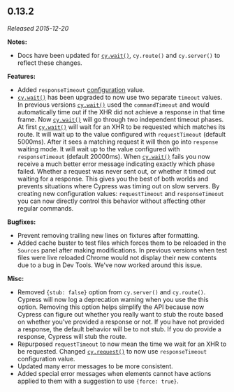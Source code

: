## 0.13.2

_Released 2015-12-20_

**Notes:**

- Docs have been updated for [`cy.wait()`](/api/commands/wait), `cy.route()` and
  `cy.server()` to reflect these changes.

**Features:**

- Added `responseTimeout` [configuration](/guides/references/configuration)
  value.
- [`cy.wait()`](/api/commands/wait) has been upgraded to now use two separate
  `timeout` values. In previous versions [`cy.wait()`](/api/commands/wait) used
  the `commandTimeout` and would automatically time out if the XHR did not
  achieve a response in that time frame. Now [`cy.wait()`](/api/commands/wait)
  will go through two independent timeout phases. At first
  [`cy.wait()`](/api/commands/wait) will wait for an XHR to be requested which
  matches its route. It will wait up to the value configured with
  `requestTimeout` (default 5000ms). After it sees a matching request it will
  then go into `response` waiting mode. It will wait up to the value configured
  with `responseTimeout` (default 20000ms). When
  [`cy.wait()`](/api/commands/wait) fails you now receive a much better error
  message indicating exactly which phase failed. Whether a request was never
  sent out, or whether it timed out waiting for a response. This gives you the
  best of both worlds and prevents situations where Cypress was timing out on
  slow servers. By creating new configuration values: `requestTimeout` and
  `responseTimeout` you can now directly control this behavior without affecting
  other regular commands.

**Bugfixes:**

- Prevent removing trailing new lines on fixtures after formatting.
- Added cache buster to test files which forces them to be reloaded in the
  `Sources` panel after making modifications. In previous versions when test
  files were live reloaded Chrome would not display their new contents due to a
  bug in Dev Tools. We've now worked around this issue.

**Misc:**

- Removed `{stub: false}` option from `cy.server()` and `cy.route()`. Cypress
  will now log a deprecation warning when you use the this option. Removing this
  option helps simplify the API because now Cypress can figure out whether you
  really want to stub the route based on whether you've provided a response or
  not. If you have not provided a response, the default behavior will be to not
  stub. If you do provide a response, Cypress will stub the route.
- Repurposed `requestTimeout` to now mean the time we wait for an XHR to be
  requested. Changed [`cy.request()`](/api/commands/request) to now use
  `responseTimeout` configuration value.
- Updated many error messages to be more consistent.
- Added special error messages when elements cannot have actions applied to them
  with a suggestion to use `{force: true}`.
